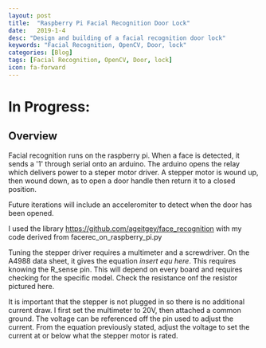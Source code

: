 ```yaml
---
layout: post
title:  "Raspberry Pi Facial Recognition Door Lock"
date:   2019-1-4
desc: "Design and building of a facial recognition door lock"
keywords: "Facial Recognition, OpenCV, Door, lock"
categories: [Blog]
tags: [Facial Recognition, OpenCV, Door, lock]
icon: fa-forward
---
```

# In Progress:



## Overview
Facial recognition runs on the raspberry pi. When a face is detected, it sends a '1' through serial onto an arduino. The arduino opens the relay which delivers power to a steper motor driver. A stepper motor is wound up, then wound down, as to open a door handle then return it to a closed position. 

Future iterations will include an acceleromiter to detect when the door has been opened. 

I used the library https://github.com/ageitgey/face_recognition with my code derived from facerec_on_raspberry_pi.py 

Tuning the stepper driver requires a multimeter and a screwdriver. On the A4988 data sheet, it gives the equation *insert equ here*. This requires knowing the R_sense pin. This will depend on every board and requires checking for the specific model. Check the resistance onf the resistor pictured here. 

It is important that the stepper is not plugged in so there is no additional current draw. I first set the multimeter to 20V, then attached a common ground. The voltage can be referenced off the pin used to adjust the current. From the equation previously stated, adjust the voltage to set the current at or below what the stepper motor is rated. 




